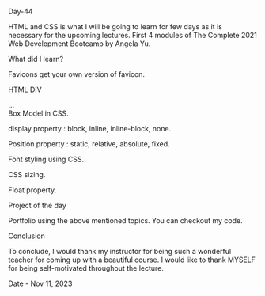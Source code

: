 Day-44

HTML and CSS is what I will be going to learn for few days as it is necessary for the upcoming lectures. First 4 modules of The Complete 2021 Web Development Bootcamp by Angela Yu.

What did I learn?

Favicons get your own version of favicon.

HTML DIV

<div>
    ...
</div>
Box Model in CSS.

display property : block, inline, inline-block, none.

Position property : static, relative, absolute, fixed.

Font styling using CSS.

CSS sizing.

Float property.

Project of the day

Portfolio using the above mentioned topics. You can checkout my code.

Conclusion

To conclude, I would thank my instructor for being such a wonderful teacher for coming up with a beautiful course. I would like to thank MYSELF for being self-motivated throughout the lecture.

Date - Nov 11, 2023
